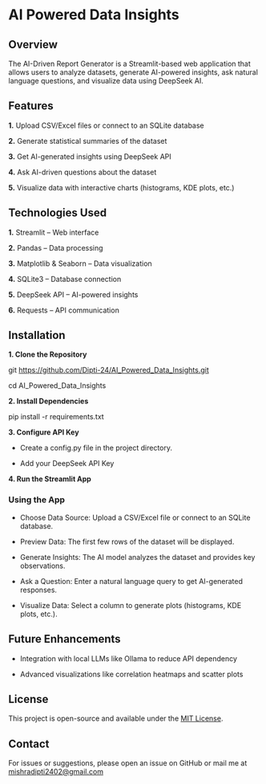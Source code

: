 # AI Powered Data Insights

## Overview

The AI-Driven Report Generator is a Streamlit-based web application that allows users to analyze datasets, generate AI-powered insights, ask natural language questions, and visualize data using DeepSeek AI.

## Features

**1.** Upload CSV/Excel files or connect to an SQLite database

**2.** Generate statistical summaries of the dataset

**3.** Get AI-generated insights using DeepSeek API

**4.** Ask AI-driven questions about the dataset

**5.** Visualize data with interactive charts (histograms, KDE plots, etc.)

## Technologies Used

**1.** Streamlit – Web interface

**2.** Pandas – Data processing

**3.** Matplotlib & Seaborn – Data visualization

**4.** SQLite3 – Database connection

**5.** DeepSeek API – AI-powered insights

**6.** Requests – API communication

## Installation

**1. Clone the Repository**

git https://github.com/Dipti-24/AI_Powered_Data_Insights.git

cd AI_Powered_Data_Insights


**2. Install Dependencies**

pip install -r requirements.txt


**3. Configure API Key**

+ Create a config.py file in the project directory.

+ Add your DeepSeek API Key

**4. Run the Streamlit App**

### Using the App

- Choose Data Source: Upload a CSV/Excel file or connect to an SQLite database.

- Preview Data: The first few rows of the dataset will be displayed.

- Generate Insights: The AI model analyzes the dataset and provides key observations.

- Ask a Question: Enter a natural language query to get AI-generated responses.

- Visualize Data: Select a column to generate plots (histograms, KDE plots, etc.).

## Future Enhancements

+ Integration with local LLMs like Ollama to reduce API dependency

+ Advanced visualizations like correlation heatmaps and scatter plots

## License

This project is open-source and available under the [MIT License]().

## Contact

For issues or suggestions, please open an issue on GitHub or mail me at mishradipti2402@gmail.com
